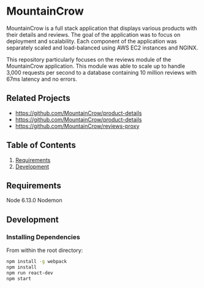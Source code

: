 # MountainCrow

MountainCrow is a full stack application that displays various products with their details and reviews. The goal of the application was to focus on deployment and scalability. Each component of the application was separately scaled and load-balanced using AWS EC2 instances and NGINX.

This repository particularly focuses on the reviews module of the MountainCrow application. This module was able to scale up to handle 3,000 requests per second to a database containing 10 million reviews with 67ms latency and no errors.

## Related Projects

  - https://github.com/MountainCrow/product-details
  - https://github.com/MountainCrow/product-details
  - https://github.com/MountainCrow/reviews-proxy

## Table of Contents

1. [Requirements](#requirements)
1. [Development](#development)


## Requirements

Node 6.13.0
Nodemon

## Development

### Installing Dependencies

From within the root directory:

```sh
npm install -g webpack
npm install
npm run react-dev
npm start
```

